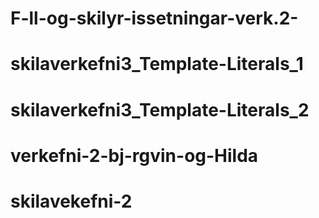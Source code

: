 # F-ll-og-skilyr-issetningar-verk.2-
# skilaverkefni3_Template-Literals_1
# skilaverkefni3_Template-Literals_2
# verkefni-2-bj-rgvin-og-Hilda
# skilavekefni-2
